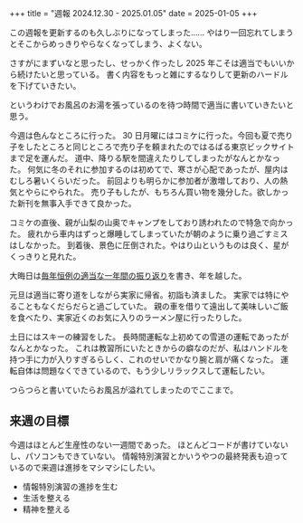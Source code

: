 +++
title = "週報 2024.12.30 - 2025.01.05"
date = 2025-01-05
+++

この週報を更新するのも久しぶりになってしまった……
やはり一回忘れてしまうとそこからめっきりやらなくなってしまう、よくない。

さすがにまずいなと思ったし、せっかく作ったし 2025 年こそは適当でもいいから続けたいと思っている。
書く内容をもっと雑にするなりして更新のハードルを下げていきたい。

というわけでお風呂のお湯を張っているのを待つ時間で適当に書いていきたいと思う。

今週は色んなところに行った。
30 日月曜にはコミケに行った。今回も夏で売り子をしたところと同じところで売り子を頼まれたのではるばる東京ビックサイトまで足を運んだ。
道中、降りる駅を間違えたりしてしまったがなんとかなった。
何気に冬のそれに参加するのは初めてで、寒さが心配であったが、屋内はむしろ暑いくらいだった。
前回よりも明らかに参加者が激増しており、人の熱気とやらにやられた。
売り子もしたが、もちろん買い物を幾分した。欲しかった新刊を無事入手できて良かった。

コミケの直後、親が山梨の山奥でキャンプをしており誘われたので特急で向かった。
疲れから車内はずっと爆睡してしまっていたが朝のように乗り過ごすミスはしなかった。
到着後、景色に圧倒された。やはり山というものは良く、星がくっきりと見れた。

大晦日は[毎年恒例の適当な一年間の振り返り](https://ryoga.dev/blog/goodbye2024/)を書き、年を越した。

元旦は適当に寄り道をしながら実家に帰省。初詣も済ました。
実家では特にやることもなくだらだらと過ごしていた。
親の車を借りて遠出して美味しいご飯を食べたり、実家近くのお気に入りのラーメン屋に行ったりした。

土日にはスキーの練習をした。
長時間運転な上初めての雪道の運転であったがなんとかなった。
これは教習所にいたときからの癖なのだが、私はハンドルを持つ手に力が入りすぎるらしく、これのせいでかなり腕と肩が痛くなった。
運転自体は問題なくできているので、もう少しリラックスして運転したい。

つらつらと書いていたらお風呂が溢れてしまったのでここまで。

## 来週の目標

今週はほとんど生産性のない一週間であった。
ほとんどコードが書けていないし、パソコンもできていない。
情報特別演習とかいうやつの最終発表も迫っているので来週は進捗をマシマシにしたい。

- 情報特別演習の進捗を生む
- 生活を整える
- 精神を整える

